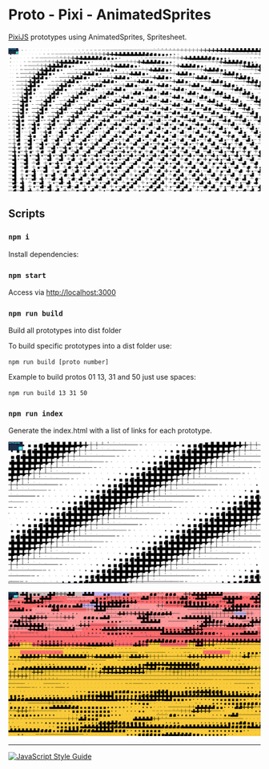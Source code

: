 # Proto - Pixi - AnimatedSprites

[PixiJS](https://pixijs.io) prototypes using AnimatedSprites, Spritesheet. 

![./src/proto-01/ss.png](./src/proto-01/ss.png)

## Scripts

### `npm i`

Install dependencies:

### `npm start`

Access via [http://localhost:3000](http://localhost:3000)

### `npm run build`
Build all prototypes into dist folder

To build specific prototypes into a dist folder use:

`npm run build [proto number]`

Example to build protos 01 13, 31 and 50 just use spaces:

`npm run build 13 31 50`

### `npm run index`
Generate the index.html with a list of links for each prototype.


![./src/proto-02/ss.png](./src/proto-02/ss.png)

![./src/proto-05/ss.png](./src/proto-05/ss.png)

---

[![JavaScript Style Guide](https://cdn.rawgit.com/standard/standard/master/badge.svg)](https://github.com/standard/standard)

